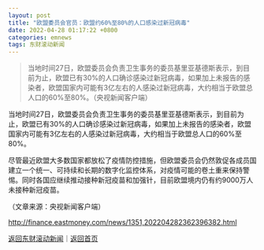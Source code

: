 ```yaml
---
layout: post
title: "欧盟委员会官员：欧盟约60%至80%的人口感染过新冠病毒"
date: 2022-04-28 01:17:22 +0800
categories: emnews
tags: 东财滚动新闻
---
```

> 当地时间27日，欧盟委员会负责卫生事务的委员基里亚基德斯表示，到目前为止，欧盟已有30%的人口确诊感染过新冠病毒，如果加上未报告的感染者，欧盟国家内可能有3亿左右的人感染过新冠病毒，大约相当于欧盟总人口的60%至80%。（央视新闻客户端）

<p>当地时间27日，欧盟委员会负责卫生事务的委员基里亚基德斯表示，到目前为止，欧盟已有30%的人口确诊感染过新冠病毒，如果加上未报告的感染者，欧盟国家内可能有3亿左右的人感染过新冠病毒，大约相当于欧盟总人口的60%至80%。</p>
 <p>尽管最近欧盟大多数国家都放松了疫情防控措施，但欧盟委员会仍然敦促各成员国建立一个统一、可持续和长期的数字化监控体系，对疫情可能的卷土重来保持警惕。同时各国应继续推动接种新冠疫苗和加强针，目前欧盟境内仍有约9000万人未接种新冠疫苗。</p><p class="em_media">（文章来源：央视新闻客户端）</p>

<http://finance.eastmoney.com/news/1351,202204282362396382.html>

[返回东财滚动新闻](//finews.withounder.com/emnews/)｜[返回首页](//finews.withounder.com/)